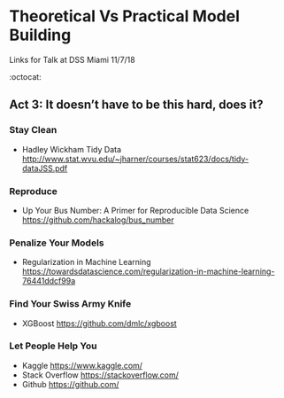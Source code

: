 # Theoretical Vs Practical Model Building
Links for Talk at DSS Miami 11/7/18

:octocat:

## Act 3: It doesn’t have to be this hard, does it?
### Stay Clean
* Hadley Wickham Tidy Data http://www.stat.wvu.edu/~jharner/courses/stat623/docs/tidy-dataJSS.pdf


### Reproduce
* Up Your Bus Number: A Primer for Reproducible Data Science https://github.com/hackalog/bus_number

### Penalize Your Models

* Regularization in Machine Learning https://towardsdatascience.com/regularization-in-machine-learning-76441ddcf99a

### Find Your Swiss Army Knife

* XGBoost https://github.com/dmlc/xgboost

### Let People Help You

* Kaggle https://www.kaggle.com/
* Stack Overflow https://stackoverflow.com/
* Github https://github.com/

